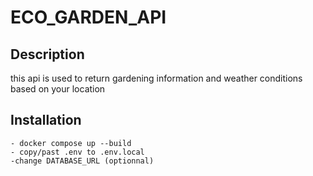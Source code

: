 # ECO_GARDEN_API

## Description

this api is used to return gardening information and weather conditions based on your location

## Installation

    - docker compose up --build
    - copy/past .env to .env.local
    -change DATABASE_URL (optionnal)